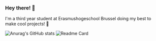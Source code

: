 ### Hey there! 👋

I'm a third year student at Erasmushogeschool Brussel doing my best to make cool projects! 🚀

![Anurag's GitHub stats](https://github-readme-stats.vercel.app/api?username=Matthias-VdC&show_icons=true&theme=tokyonight)
![Readme Card](https://github-readme-stats.vercel.app/api/pin/?username=Matthias-VdC&repo=iot-ai-werkstuk-matthias)
